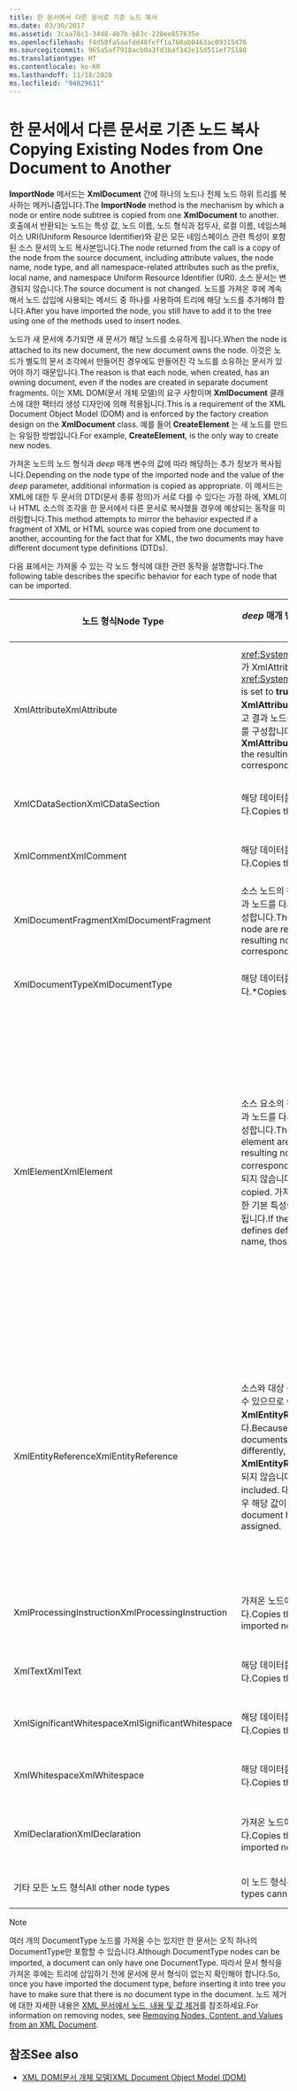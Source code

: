 ```yaml
---
title: 한 문서에서 다른 문서로 기존 노드 복사
ms.date: 03/30/2017
ms.assetid: 3caa78c1-3448-4b7b-b83c-228ee857635e
ms.openlocfilehash: f4d58fa5aafdd48feff1a768ab0463ac09315476
ms.sourcegitcommit: 965a5af7918acb0a3fd3baf342e15d511ef75188
ms.translationtype: HT
ms.contentlocale: ko-KR
ms.lasthandoff: 11/18/2020
ms.locfileid: "94829611"
---
```

# <a name="copying-existing-nodes-from-one-document-to-another"></a><span data-ttu-id="f2058-102">한 문서에서 다른 문서로 기존 노드 복사</span><span class="sxs-lookup"><span data-stu-id="f2058-102">Copying Existing Nodes from One Document to Another</span></span>
<span data-ttu-id="f2058-103">**ImportNode** 메서드는 **XmlDocument** 간에 하나의 노드나 전체 노드 하위 트리를 복사하는 메커니즘입니다.</span><span class="sxs-lookup"><span data-stu-id="f2058-103">The **ImportNode** method is the mechanism by which a node or entire node subtree is copied from one **XmlDocument** to another.</span></span> <span data-ttu-id="f2058-104">호출에서 반환되는 노드는 특성 값, 노드 이름, 노드 형식과 접두사, 로컬 이름, 네임스페이스 URI(Uniform Resource Identifier)와 같은 모든 네임스페이스 관련 특성이 포함된 소스 문서의 노드 복사본입니다.</span><span class="sxs-lookup"><span data-stu-id="f2058-104">The node returned from the call is a copy of the node from the source document, including attribute values, the node name, node type, and all namespace-related attributes such as the prefix, local name, and namespace Uniform Resource Identifier (URI).</span></span> <span data-ttu-id="f2058-105">소스 문서는 변경되지 않습니다.</span><span class="sxs-lookup"><span data-stu-id="f2058-105">The source document is not changed.</span></span> <span data-ttu-id="f2058-106">노드를 가져온 후에 계속해서 노드 삽입에 사용되는 메서드 중 하나를 사용하여 트리에 해당 노드를 추가해야 합니다.</span><span class="sxs-lookup"><span data-stu-id="f2058-106">After you have imported the node, you still have to add it to the tree using one of the methods used to insert nodes.</span></span>  
  
 <span data-ttu-id="f2058-107">노드가 새 문서에 추가되면 새 문서가 해당 노드를 소유하게 됩니다.</span><span class="sxs-lookup"><span data-stu-id="f2058-107">When the node is attached to its new document, the new document owns the node.</span></span> <span data-ttu-id="f2058-108">이것은 노드가 별도의 문서 조각에서 만들어진 경우에도 만들어진 각 노드를 소유하는 문서가 있어야 하기 때문입니다.</span><span class="sxs-lookup"><span data-stu-id="f2058-108">The reason is that each node, when created, has an owning document, even if the nodes are created in separate document fragments.</span></span> <span data-ttu-id="f2058-109">이는 XML DOM(문서 개체 모델)의 요구 사항이며 **XmlDocument** 클래스에 대한 팩터리 생성 디자인에 의해 적용됩니다.</span><span class="sxs-lookup"><span data-stu-id="f2058-109">This is a requirement of the XML Document Object Model (DOM) and is enforced by the factory creation design on the **XmlDocument** class.</span></span> <span data-ttu-id="f2058-110">예를 들어 **CreateElement** 는 새 노드를 만드는 유일한 방법입니다.</span><span class="sxs-lookup"><span data-stu-id="f2058-110">For example, **CreateElement**, is the only way to create new nodes.</span></span>  
  
 <span data-ttu-id="f2058-111">가져온 노드의 노드 형식과 *deep* 매개 변수의 값에 따라 해당하는 추가 정보가 복사됩니다.</span><span class="sxs-lookup"><span data-stu-id="f2058-111">Depending on the node type of the imported node and the value of the *deep* parameter, additional information is copied as appropriate.</span></span> <span data-ttu-id="f2058-112">이 메서드는 XML에 대한 두 문서의 DTD(문서 종류 정의)가 서로 다를 수 있다는 가정 하에, XML이나 HTML 소스의 조각을 한 문서에서 다른 문서로 복사했을 경우에 예상되는 동작을 미러링합니다.</span><span class="sxs-lookup"><span data-stu-id="f2058-112">This method attempts to mirror the behavior expected if a fragment of XML or HTML source was copied from one document to another, accounting for the fact that for XML, the two documents may have different document type definitions (DTDs).</span></span>  
  
 <span data-ttu-id="f2058-113">다음 표에서는 가져올 수 있는 각 노드 형식에 대한 관련 동작을 설명합니다.</span><span class="sxs-lookup"><span data-stu-id="f2058-113">The following table describes the specific behavior for each type of node that can be imported.</span></span>  
  
|<span data-ttu-id="f2058-114">노드 형식</span><span class="sxs-lookup"><span data-stu-id="f2058-114">Node Type</span></span>|<span data-ttu-id="f2058-115">*deep* 매개 변수가 true인 경우</span><span class="sxs-lookup"><span data-stu-id="f2058-115">*deep* parameter is true</span></span>|<span data-ttu-id="f2058-116">*deep* 매개 변수가 false인 경우</span><span class="sxs-lookup"><span data-stu-id="f2058-116">*deep* parameter is false</span></span>|  
|---------------|------------------------------|-------------------------------|  
|<span data-ttu-id="f2058-117">XmlAttribute</span><span class="sxs-lookup"><span data-stu-id="f2058-117">XmlAttribute</span></span>|<span data-ttu-id="f2058-118"><xref:System.Xml.XmlAttribute.Specified%2A>가 XmlAttribute에서 **true** 로 설정됩니다.</span><span class="sxs-lookup"><span data-stu-id="f2058-118">The <xref:System.Xml.XmlAttribute.Specified%2A> is set to **true** on the XmlAttribute.</span></span> <span data-ttu-id="f2058-119">소스 **XmlAttribute** 의 하위 항목을 재귀적으로 가져오고 결과 노드를 다시 조합하여 해당하는 하위 트리를 구성합니다.</span><span class="sxs-lookup"><span data-stu-id="f2058-119">The descendants of the source **XmlAttribute** are recursively imported and the resulting nodes reassembled to form the corresponding subtree.</span></span>|<span data-ttu-id="f2058-120">**XmlAttribute** 노드를 가져오면 항상 자식 노드가 동반되기 때문에 *deep* 매개 변수가 적용되지 않습니다.</span><span class="sxs-lookup"><span data-stu-id="f2058-120">The *deep* parameter does not apply to **XmlAttribute** nodes, because they always carry their child nodes with them when imported.</span></span>|  
|<span data-ttu-id="f2058-121">XmlCDataSection</span><span class="sxs-lookup"><span data-stu-id="f2058-121">XmlCDataSection</span></span>|<span data-ttu-id="f2058-122">해당 데이터를 포함하여 노드를 복사합니다.</span><span class="sxs-lookup"><span data-stu-id="f2058-122">Copies the node, including its data.</span></span>|<span data-ttu-id="f2058-123">해당 데이터를 포함하여 노드를 복사합니다.</span><span class="sxs-lookup"><span data-stu-id="f2058-123">Copies the node, including its data.</span></span>|  
|<span data-ttu-id="f2058-124">XmlComment</span><span class="sxs-lookup"><span data-stu-id="f2058-124">XmlComment</span></span>|<span data-ttu-id="f2058-125">해당 데이터를 포함하여 노드를 복사합니다.</span><span class="sxs-lookup"><span data-stu-id="f2058-125">Copies the node, including its data.</span></span>|<span data-ttu-id="f2058-126">해당 데이터를 포함하여 노드를 복사합니다.</span><span class="sxs-lookup"><span data-stu-id="f2058-126">Copies the node, including its data.</span></span>|  
|<span data-ttu-id="f2058-127">XmlDocumentFragment</span><span class="sxs-lookup"><span data-stu-id="f2058-127">XmlDocumentFragment</span></span>|<span data-ttu-id="f2058-128">소스 노드의 하위 항목을 재귀적으로 가져오고 결과 노드를 다시 조합하여 해당하는 하위 트리를 구성합니다.</span><span class="sxs-lookup"><span data-stu-id="f2058-128">The descendants of the source node are recursively imported and the resulting nodes reassembled to form the corresponding subtree.</span></span>|<span data-ttu-id="f2058-129">빈 **XmlDocumentFragment** 가 생성됩니다.</span><span class="sxs-lookup"><span data-stu-id="f2058-129">An empty **XmlDocumentFragment** is created.</span></span>|  
|<span data-ttu-id="f2058-130">XmlDocumentType</span><span class="sxs-lookup"><span data-stu-id="f2058-130">XmlDocumentType</span></span>|<span data-ttu-id="f2058-131">해당 데이터를 포함하여 노드를 복사합니다.\*</span><span class="sxs-lookup"><span data-stu-id="f2058-131">Copies the node, including its data.\*</span></span>|<span data-ttu-id="f2058-132">해당 데이터를 포함하여 노드를 복사합니다.\*</span><span class="sxs-lookup"><span data-stu-id="f2058-132">Copies the node, including its data.\*</span></span>|  
|<span data-ttu-id="f2058-133">XmlElement</span><span class="sxs-lookup"><span data-stu-id="f2058-133">XmlElement</span></span>|<span data-ttu-id="f2058-134">소스 요소의 하위 항목을 재귀적으로 가져오고 결과 노드를 다시 조합하여 해당하는 하위 트리를 구성합니다.</span><span class="sxs-lookup"><span data-stu-id="f2058-134">The descendants of the source element are recursively imported and the resulting nodes reassembled to form the corresponding subtree.</span></span> <span data-ttu-id="f2058-135">**참고:**  기본 특성이 복사되지 않습니다.</span><span class="sxs-lookup"><span data-stu-id="f2058-135">**Note:**  Default attributes are not copied.</span></span> <span data-ttu-id="f2058-136">가져오고 있는 문서에 이 요소 이름에 대한 기본 특성이 정의되어 있는 경우 이 특성이 할당됩니다.</span><span class="sxs-lookup"><span data-stu-id="f2058-136">If the document being imported into defines default attributes for this element name, those are assigned.</span></span>|<span data-ttu-id="f2058-137">소스 요소의 지정된 특성 노드를 가져오고, 생성된 **XmlAttribute** 노드가 새 요소에 연결됩니다.</span><span class="sxs-lookup"><span data-stu-id="f2058-137">Specified attribute nodes of the source element are imported, and the generated **XmlAttribute** nodes are attached to the new element.</span></span> <span data-ttu-id="f2058-138">하위 노드는 복사되지 않습니다.</span><span class="sxs-lookup"><span data-stu-id="f2058-138">The descendant nodes are not copied.</span></span> <span data-ttu-id="f2058-139">**참고:**  기본 특성이 복사되지 않습니다.</span><span class="sxs-lookup"><span data-stu-id="f2058-139">**Note:**  Default attributes are not copied.</span></span> <span data-ttu-id="f2058-140">가져오고 있는 문서에 이 요소 이름에 대한 기본 특성이 정의되어 있는 경우 이 특성이 할당됩니다.</span><span class="sxs-lookup"><span data-stu-id="f2058-140">If the document being imported into defines default attributes for this element name, those are assigned.</span></span>|  
|<span data-ttu-id="f2058-141">XmlEntityReference</span><span class="sxs-lookup"><span data-stu-id="f2058-141">XmlEntityReference</span></span>|<span data-ttu-id="f2058-142">소스와 대상 문서가 다르게 정의된 엔터티를 가질 수 있으므로 이 메서드에서는 **XmlEntityReference** 노드만 복사합니다.</span><span class="sxs-lookup"><span data-stu-id="f2058-142">Because the source and destination documents could have the entities defined differently, this method only copies the **XmlEntityReference** node.</span></span> <span data-ttu-id="f2058-143">대체 텍스트는 포함되지 않습니다.</span><span class="sxs-lookup"><span data-stu-id="f2058-143">The replacement text is not included.</span></span> <span data-ttu-id="f2058-144">대상 문서에 엔터티가 정의되어 있는 경우 해당 값이 할당됩니다.</span><span class="sxs-lookup"><span data-stu-id="f2058-144">If the destination document has the entity defined, its value is assigned.</span></span>|<span data-ttu-id="f2058-145">소스와 대상 문서가 다르게 정의된 엔터티를 가질 수 있으므로 이 메서드에서는 **XmlEntityReference** 노드만 복사합니다.</span><span class="sxs-lookup"><span data-stu-id="f2058-145">Because the source and destination documents could have the entities defined differently, this method only copies the **XmlEntityReference** node.</span></span> <span data-ttu-id="f2058-146">대체 텍스트는 포함되지 않습니다.</span><span class="sxs-lookup"><span data-stu-id="f2058-146">The replacement text is not included.</span></span> <span data-ttu-id="f2058-147">대상 문서에 엔터티가 정의되어 있는 경우 해당 값이 할당됩니다.</span><span class="sxs-lookup"><span data-stu-id="f2058-147">If the destination document has the entity defined, its value is assigned.</span></span>|  
|<span data-ttu-id="f2058-148">XmlProcessingInstruction</span><span class="sxs-lookup"><span data-stu-id="f2058-148">XmlProcessingInstruction</span></span>|<span data-ttu-id="f2058-149">가져온 노드에서 대상과 데이터 값을 복사합니다.</span><span class="sxs-lookup"><span data-stu-id="f2058-149">Copies the target and data value from the imported node.</span></span>|<span data-ttu-id="f2058-150">가져온 노드에서 대상과 데이터 값을 복사합니다.</span><span class="sxs-lookup"><span data-stu-id="f2058-150">Copies the target and data value from the imported node.</span></span>|  
|<span data-ttu-id="f2058-151">XmlText</span><span class="sxs-lookup"><span data-stu-id="f2058-151">XmlText</span></span>|<span data-ttu-id="f2058-152">해당 데이터를 포함하여 노드를 복사합니다.</span><span class="sxs-lookup"><span data-stu-id="f2058-152">Copies the node, including its data.</span></span>|<span data-ttu-id="f2058-153">해당 데이터를 포함하여 노드를 복사합니다.</span><span class="sxs-lookup"><span data-stu-id="f2058-153">Copies the node, including its data.</span></span>|  
|<span data-ttu-id="f2058-154">XmlSignificantWhitespace</span><span class="sxs-lookup"><span data-stu-id="f2058-154">XmlSignificantWhitespace</span></span>|<span data-ttu-id="f2058-155">해당 데이터를 포함하여 노드를 복사합니다.</span><span class="sxs-lookup"><span data-stu-id="f2058-155">Copies the node, including its data.</span></span>|<span data-ttu-id="f2058-156">해당 데이터를 포함하여 노드를 복사합니다.</span><span class="sxs-lookup"><span data-stu-id="f2058-156">Copies the node, including its data.</span></span>|  
|<span data-ttu-id="f2058-157">XmlWhitespace</span><span class="sxs-lookup"><span data-stu-id="f2058-157">XmlWhitespace</span></span>|<span data-ttu-id="f2058-158">해당 데이터를 포함하여 노드를 복사합니다.</span><span class="sxs-lookup"><span data-stu-id="f2058-158">Copies the node, including its data.</span></span>|<span data-ttu-id="f2058-159">해당 데이터를 포함하여 노드를 복사합니다.</span><span class="sxs-lookup"><span data-stu-id="f2058-159">Copies the node, including its data.</span></span>|  
|<span data-ttu-id="f2058-160">XmlDeclaration</span><span class="sxs-lookup"><span data-stu-id="f2058-160">XmlDeclaration</span></span>|<span data-ttu-id="f2058-161">가져온 노드에서 대상과 데이터 값을 복사합니다.</span><span class="sxs-lookup"><span data-stu-id="f2058-161">Copies the target and data value from the imported node.</span></span>|<span data-ttu-id="f2058-162">가져온 노드에서 대상과 데이터 값을 복사합니다.</span><span class="sxs-lookup"><span data-stu-id="f2058-162">Copies the target and data value from the imported node.</span></span>|  
|<span data-ttu-id="f2058-163">기타 모든 노드 형식</span><span class="sxs-lookup"><span data-stu-id="f2058-163">All other node types</span></span>|<span data-ttu-id="f2058-164">이 노드 형식은 가져올 수 없습니다.</span><span class="sxs-lookup"><span data-stu-id="f2058-164">These node types cannot be imported.</span></span>|<span data-ttu-id="f2058-165">이 노드 형식은 가져올 수 없습니다.</span><span class="sxs-lookup"><span data-stu-id="f2058-165">These node types cannot be imported.</span></span>|  
  
> [!NOTE]
> <span data-ttu-id="f2058-166">여러 개의 DocumentType 노드를 가져올 수는 있지만 한 문서는 오직 하나의 DocumentType만 포함할 수 있습니다.</span><span class="sxs-lookup"><span data-stu-id="f2058-166">Although DocumentType nodes can be imported, a document can only have one DocumentType.</span></span> <span data-ttu-id="f2058-167">따라서 문서 형식을 가져온 후에는 트리에 삽입하기 전에 문서에 문서 형식이 없는지 확인해야 합니다.</span><span class="sxs-lookup"><span data-stu-id="f2058-167">So, once you have imported the document type, before inserting it into tree you have to make sure that there is no document type in the document.</span></span> <span data-ttu-id="f2058-168">노드 제거에 대한 자세한 내용은 [XML 문서에서 노드, 내용 및 값 제거](removing-nodes-content-and-values-from-an-xml-document.md)를 참조하세요.</span><span class="sxs-lookup"><span data-stu-id="f2058-168">For information on removing nodes, see [Removing Nodes, Content, and Values from an XML Document](removing-nodes-content-and-values-from-an-xml-document.md).</span></span>  
  
## <a name="see-also"></a><span data-ttu-id="f2058-169">참조</span><span class="sxs-lookup"><span data-stu-id="f2058-169">See also</span></span>

- [<span data-ttu-id="f2058-170">XML DOM(문서 개체 모델)</span><span class="sxs-lookup"><span data-stu-id="f2058-170">XML Document Object Model (DOM)</span></span>](xml-document-object-model-dom.md)
